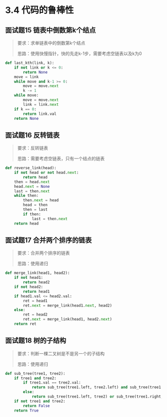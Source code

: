 # 3.4 代码的鲁棒性

## 面试题15 链表中倒数第k个结点
> 要求：求单链表中的倒数第k个结点
>
> 思路：使用快慢指针，快的先走k-1步，需要考虑空链表以及k为0

```python
def last_kth(link, k):
    if not link or k <= 0:
        return None
    move = link
    while move and k-1 >= 0:
        move = move.next
        k -= 1
    while move:
        move = move.next
        link = link.next
    if k == 0:
        return link.val
    return None
```

## 面试题16 反转链表
> 要求：反转链表
>
> 思路：需要考虑空链表，只有一个结点的链表

```python
def reverse_link(head):
    if not head or not head.next:
        return head
    then = head.next
    head.next = None
    last = then.next
    while then:
        then.next = head
        head = then
        then = last
        if then:
            last = then.next
    return head
```

## 面试题17 合并两个排序的链表
> 要求：合并两个排序的链表
>
> 思路：使用递归

```python
def merge_link(head1, head2):
    if not head1:
        return head2
    if not head2:
        return head1
    if head1.val <= head2.val:
        ret = head1
        ret.next = merge_link(head1.next, head2)
    else:
        ret = head2
        ret.next = merge_link(head1, head2.next)
    return ret

```

## 面试题18 树的子结构
> 要求：判断一棵二叉树是不是另一个的子结构
>
> 思路：使用递归

```python
def sub_tree(tree1, tree2):
    if tree1 and tree2:
        if tree1.val == tree2.val:
            return sub_tree(tree1.left, tree2.left) and sub_tree(tree1.right, tree2.right)
        else:
            return sub_tree(tree1.left, tree2) or sub_tree(tree1.right, tree2)
    if not tree1 and tree2:
        return False
    return True
```
